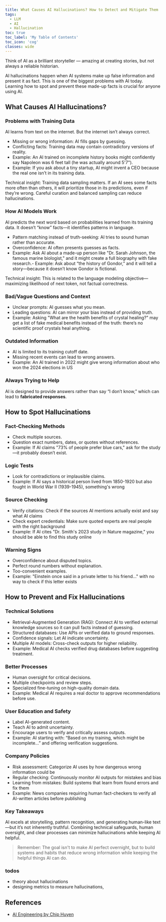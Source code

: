 ```yaml
---
title: What Causes AI Hallucinations? How to Detect and Mitigate Them
tags:
  - LLM
  - AI
  - Hallucination
toc: true
toc_label: 'My Table of Contents'
toc_icon: 'cog'
classes: wide
---
```

Think of AI as a brilliant storyteller — amazing at creating stories, but not always a reliable historian.

AI hallucinations happen when AI systems make up false information and present it as fact. This is one of the biggest problems with AI today. Learning how to spot and prevent these made-up facts is crucial for anyone using AI.

## What Causes AI Hallucinations?

### Problems with Training Data
AI learns from text on the internet. But the internet isn’t always correct.

- Missing or wrong information: AI fills gaps by guessing.
- Conflicting facts: Training data may contain contradictory versions of reality.
- Example: An AI trained on incomplete history books might confidently say Napoleon was 6 feet tall (he was actually around 5'7").
- Example: If you ask about a tiny startup, AI might invent a CEO because the real one isn’t in its training data.

Technical insight: 
Training data sampling matters. If an AI sees some facts more often than others, it will prioritize those in its predictions, even if they’re wrong. Careful curation and balanced sampling can reduce hallucinations.

### How AI Models Work
AI predicts the next word based on probabilities learned from its training data. It doesn’t “know” facts—it identifies patterns in language.

- Pattern matching instead of truth-seeking: AI tries to sound human rather than accurate.
- Overconfidence: AI often presents guesses as facts.
- Example: Ask AI about a made-up person like "Dr. Sarah Johnson, the famous marine biologist," and it might create a full biography with fake research.- Example: Ask about “the history of Gondor,” and it will tell a story—because it doesn’t know Gondor is fictional.

Technical insight:
This is related to the language modeling objective—maximizing likelihood of next token, not factual correctness.

### Bad/Vague Questions and Context
- Unclear prompts: AI guesses what you mean.
- Leading questions: AI can mirror your bias instead of providing truth.
- Example: Asking "What are the health benefits of crystal healing?" may get a list of fake medical benefits instead of the truth: there’s no scientific proof crystals heal anything.

### Outdated Information
- AI is limited to its training cutoff date.
- Missing recent events can lead to wrong answers.
- Example: An AI trained in 2022 might give wrong information about who won the 2024 elections in US

### Always Trying to Help

AI is designed to provide answers rather than say “I don’t know,” which can lead to **fabricated responses**.

## How to Spot Hallucinations

### Fact-Checking Methods
- Check multiple sources.
- Question exact numbers, dates, or quotes without references.
- Example: If AI claims "73% of people prefer blue cars," ask for the study—it probably doesn’t exist.

### Logic Tests
- Look for contradictions or implausible claims.
- Example: If AI says a historical person lived from 1850-1920 but also fought in World War II (1939-1945), something's wrong

### Source Checking
- Verify citations: Check if the sources AI mentions actually exist and say what AI claims
- Check expert credentials: Make sure quoted experts are real people with the right background
- Example: If AI cites "Dr. Smith's 2023 study in Nature magazine," you should be able to find this study online

### Warning Signs
- Overconfidence about disputed topics.
- Perfect round numbers without explanation.
- Too-convenient examples.
- Example: "Einstein once said in a private letter to his friend..." with no way to check if this letter exists

## How to Prevent and Fix Hallucinations

### Technical Solutions
- Retrieval-Augmented Generation (RAG): Connect AI to verified external knowledge sources so it can pull facts instead of guessing.
- Structured databases: Use APIs or verified data to ground responses.
- Confidence signals: Let AI indicate uncertainty.
- Multiple AI models: Cross-check outputs for higher reliability.
- Example: Medical AI checks verified drug databases before suggesting treatment.

### Better Processes
- Human oversight for critical decisions.
- Multiple checkpoints and review steps.
- Specialized fine-tuning on high-quality domain data.
- Example: Medical AI requires a real doctor to approve recommendations before use.

### User Education and Safety
- Label AI-generated content.
- Teach AI to admit uncertainty.
- Encourage users to verify and critically assess outputs.
- Example: AI starting with: “Based on my training, which might be incomplete…” and offering verification suggestions.

### Company Policies
- Risk assessment: Categorize AI uses by how dangerous wrong information could be
- Regular checking: Continuously monitor AI outputs for mistakes and bias
- Learning from mistakes: Build systems that learn from found errors and fix them
- Example: News companies requiring human fact-checkers to verify all AI-written articles before publishing

### Key Takeaways
AI excels at storytelling, pattern recognition, and generating human-like text—but it’s not inherently truthful. Combining technical safeguards, human oversight, and clear processes can minimize hallucinations while keeping AI helpful.

> Remember: The goal isn't to make AI perfect overnight, but to build systems and habits that reduce wrong information while keeping the helpful things AI can do.

### todos
- theory about hallucinations
- designing metrics to measure hallucinations,

## References
- [AI Engineering by Chip Huyen](https://www.oreilly.com/library/view/ai-engineering/9781098166298/)
